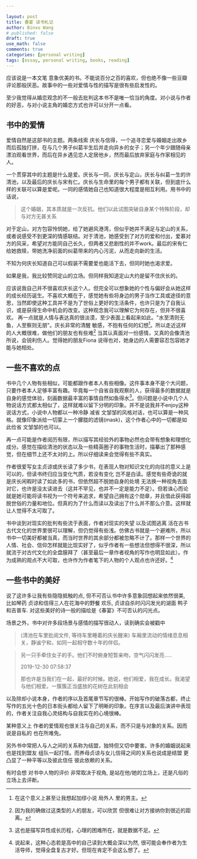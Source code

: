 ```yaml
---

layout: post
title: 春宴 读书札记
author: Binxu Wang
# published: false
draft: true
use_math: false
comments: true
categories: [personal writing]
tags: [essay, personal writing, books, reading]
---
```



应该说是一本文笔 意象优美的书。不能说百分之百的喜欢，但也绝不像一些豆瓣评论那般厌恶。故事中的一些对爱情与性的描写是很有些启发性的。

至少我觉得从婚恋观念的不一般去批判这本书不是唯一恰当的角度。对小说与作者的好恶，与对小说主角的婚恋方式也许可以分开一点看。

## 书中的爱情

爱情自然是这部书的主题。两条线索 庆长与信得，一个追寻恋爱与婚姻走出故乡而后孤独打拼，在与几个男子纠葛半生后并走向异乡的女子；另一个年少跟随母亲漂泊观看世界，而后在异乡遇见恋人定居他乡，然而最后放弃家庭与作家相见的人。

一个贯穿其中的主题是什么是爱。庆长与一同，庆长与定山，庆长与纠葛一生的许清池，以及最后的庆长与宋有仁。庆长与生命里的每个男子都有关联，但到底什么样的关联可以算是爱呢。一同的感情她自己也知道很大程度是相互利用。用书中的话说，

> 这个婚姻，其本质就是一次反抗。他们以此试图突破自身某个特殊阶段，却与对方无甚关系

对于定山，对方包容怜悯她，给了她避风港湾，但似乎她并不满足与定山的关系，或者说感受不到更深的情感联结。对于清池，她感受到了对方的爱和付出，爱慕对方的风采，希望对方能同自己长久，但两者又悲剧性的并不work。最后的宋有仁给她救赎，带她洗净前面的纠葛带来的内心污泥，从而走向新的生活。

不知为何庆长知道自己可以假装不需要爱也能活下去，但同时她也渴求爱。

如果是我，我比较赞同定山的立场。但同样我知道定山大约是留不住庆长的。

应该说我自己并不很喜欢庆长这个人。但完全可以想象她的个性与偏好会从她这样的成长经历诞生。不喜欢大概在于，感觉她有些将身边的男子当作工具或途径的意思，当然即使这种工具并不是为了世俗上更好的生活条件，也许只是为了自我认识，或是获得生命中机会的改变。这种观念我可以理解它为何存在，但并不很喜欢。
再一点就是人情与表达真的很淡漠，至少表面上看起来如此。"水至清则无鱼，人至察则无朋"。庆长非常的清醒 敏感，不抱有任何的幻想[^4]。所以走近这样的人大概很难，做他们的朋友也有些难[^3] 当其认真面对一份感情，又真的会像清池所说，会锐利伤人。觉得她的朋友Fiona 说得也对，她身边的人需要容忍包容她才能与她相处。

[^3]:因为我的确做过这类型的人的朋友，可以欣赏 但很难让对方接纳你到很近的距离。
[^4]: 在这个意义上甚至让我想起加缪小说 局外人 里的男主。

## 一些不喜欢的点

书中几个人物有些相似，可能都跟作者本人有些相像。这件事本身不是个大问题，只要作者本人足够丰富有趣。毕竟每一个自省自我观察的人，获得最多的数据就是自身的感觉体验，刻画数据最丰富的事情自然如鱼得水[^1]。但问题是小说中几个人物说话方式都太相似了，这样就难以留下分明的印象。并不是说我并不enjoy这种说话方式，小说中人物都以一种冷静 减省 文邹邹的风格对话，也可以算是一种风格。就像印象派给一切蒙上一个朦胧的滤镜(mask)，这个作者心中的一切都是如此俭省 文邹邹的也可以。

再一点可能是作者阅历有限，所以描写其经验外的事物必然也会带有想象和理想化成分。感觉在描绘清池的状态以及一些精英圈子的事物生活时，描摹出了那种感觉，但在细节上还不太对的上。所以仔细读来会觉得有些不真实。

作者很爱写女主贞谅或庆长读了多少书，在表现人物对知识文化的向往的意义上是可以的，但读书终归应当变化气质，若没有变化 岂不是白读。感觉有些奇诡的就是庆长闲暇时读了如此多的书，但依然超不脱她自身的处境 无法换一种视角去面对它，也许是没太读进去（这并不罕见，也并不一定是能力不足）。但若诛心而论就是她可能将读书视为一个符号来追求，希望自己拥有这个勋章，并且借此获得超脱世俗的力量和地位。但真的为了什么而读以及读出了什么并不那么介意。这样就让人觉得不太可取了。

书中谈到对现实的批判有些流于表面，作者对现实的失望 以及试图逃离 活在古书 古代文化的世界里很可以理解，但仍觉得有些浅。仿佛古书就是一个避难所，所以书中一切美好都被当真，而当时世界的其余部分都被忽略不计了。那样一个世界的人情、社会、信仰怎样就能比现实好了，似乎作者有一些想法但想得不很深，所以就流于对古代文化的全盘膜拜了（甚至最后一章作者视角的写作也明显如此）。作为成熟的观点不大可取，也许作为作者笔下的人物的个人观点也许还好。[^2]

[^2]: 说起来，这种心态若是高中的自己读到大概会深以为然, 很可能会奉作者为生活导师，觉得全盘复古才好。但现在肯定不会这么想了。

[^1]: 这也是描写异性成长历程，心理的困难所在，就是数据不足。

## 一些书中的美好

说了这许多让我有些隐隐抵触的点, 但不可否认书中许多意象回想起来依然很美, 比如琴药 贞谅和信得三人在花海中的野餐 欢乐, 贞谅自杀时闪闪发光的湖面 鸭子和吉普车. 对这些美好的诗一般的描绘是《春宴》不可否认的闪光点。

场景之外，书中对许多段场景与感情的描写很动人，读到确实会被戳中

> (清池在车里批阅文件, 等待车里睡着的庆长醒来) 车厢里流动的情绪息息相关，静谧宁和，如同一起相守数十年的伴侣。



> 另一只手牵住女子的手。他们不时俯身短暂亲吻，空气闪闪发亮.....
>
> 2019-12-30 07:58:37
>
> 那也许是当我们在一起，最好的时候。她说，他们相爱，我在成长。我渴望与他们相爱。一簇簇正当盛放的花树在此刻相会

以及除却小说本身，作者的序以及首尾章节写的很棒。开始写作的破落古都，终止写作的五光十色的日本街头都给人留下了明晰的印象。在序言以及最后演讲中表现的，作者关注自我心灵结构与自我实在的心境很棒。

某种意义上 作者的爱情观也很关注与自己的关系，而不只是与对象的关系。因而说是自私的 也在所难免。



另外书中常把人与人之间的关系称为结盟，独特但又切中要害。许多的婚姻说起来也是找到盟友 组队一起打怪。而养母贞谅与女儿信得之间的关系也说成是结盟 更凸显了一种平等以及彼此信任 彼此依赖的关系。



有时会想 对书中人物的评价 非常取决于视角, 是站在他/她的立场上，还是凡俗的立场上去评断。

